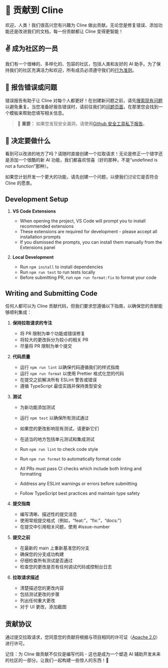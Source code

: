 # 🤖 贡献到 Cline

欢迎，人类！我们很高兴您有兴趣为 Cline 做出贡献。无论您是修复错误、添加功能还是改进我们的文档，每一份贡献都让 Cline 变得更智能！

## ✌️ 成为社区的一员

我们有一个很棒的、多样化的、包容的社区，包括人类和友好的 AI 助手。为了保持我们的社区充满活力和欢迎，所有成员必须遵守我们的[行为准则](CODE_OF_CONDUCT.md)。

## 🐛 报告错误或问题

错误报告有助于让 Cline 对每个人都更好！在创建新问题之前，请先[搜索现有问题](https://github.com/cline/cline/issues)以避免重复。当您准备好报告错误时，请前往我们的[问题页面](https://github.com/cline/cline/issues/new/choose)，在那里您会找到一个模板来帮助您填写相关信息。

<blockquote class='warning-note'>
   🔐 <b>重要：</b> 如果您发现安全漏洞，请使用<a href="https://github.com/cline/cline/security/advisories/new">Github 安全工具私下报告</a>。
</blockquote>

## 🎯 决定要做什么

看到可以改进的地方了吗？请随时直接创建一个拉取请求！无论是修正一个错字还是添加一个很酷的新 AI 功能，我们都喜欢惊喜（好的那种，不是“undefined is not a function”那种）。

如果您计划开发一个更大的功能，请先创建一个问题，以便我们讨论它是否符合 Cline 的愿景。

## Development Setup

1. **VS Code Extensions**

    - When opening the project, VS Code will prompt you to install recommended extensions
    - These extensions are required for development - please accept all installation prompts
    - If you dismissed the prompts, you can install them manually from the Extensions panel

2. **Local Development**
    - Run `npm install` to install dependencies
    - Run `npm run test` to run tests locally
    - Before submitting PR, run `npm run format:fix` to format your code

## Writing and Submitting Code

任何人都可以为 Cline 贡献代码，但我们要求您遵循以下指南，以确保您的贡献能够顺利集成：

1. **保持拉取请求的专注**
   - 将 PR 限制为单个功能或错误修复
   - 将较大的更改拆分为较小的相关 PR
   - 尽量将 PR 限制为单个提交

2. **代码质量**
   - 运行 `npm run lint` 以确保代码遵循我们的样式指南
   - 运行 `npm run format` 以使用 Prettier 格式化您的代码
   - 在提交之前解决所有 ESLint 警告或错误
   - 遵循 TypeScript 最佳实践并保持类型安全

3. **测试**
   - 为新功能添加测试
   - 运行 `npm test` 以确保所有测试通过
   - 如果您的更改影响现有测试，请更新它们
   - 在适当的地方包括单元测试和集成测试

    - Run `npm run lint` to check code style
    - Run `npm run format` to automatically format code
    - All PRs must pass CI checks which include both linting and formatting
    - Address any ESLint warnings or errors before submitting
    - Follow TypeScript best practices and maintain type safety

5. **提交指南**
   - 编写清晰、描述性的提交消息
   - 使用常规提交格式（例如，“feat:”，“fix:”，“docs:”）
   - 在提交中引用相关问题，使用 #issue-number

6. **提交之前**
   - 在最新的 main 上重新基准您的分支
   - 确保您的分支成功构建
   - 仔细检查所有测试是否通过
   - 检查您的更改是否有任何调试代码或控制台日志

7. **拉取请求描述**
   - 清楚描述您的更改内容
   - 包括测试更改的步骤
   - 列出任何重大更改
   - 对于 UI 更改，添加截图

## 贡献协议

通过提交拉取请求，您同意您的贡献将根据与项目相同的许可证（[Apache 2.0](LICENSE)）进行许可。

记住：为 Cline 做贡献不仅仅是编写代码 - 这也是成为一个塑造 AI 辅助开发未来的社区的一部分。让我们一起构建一些惊人的东西！🚀
